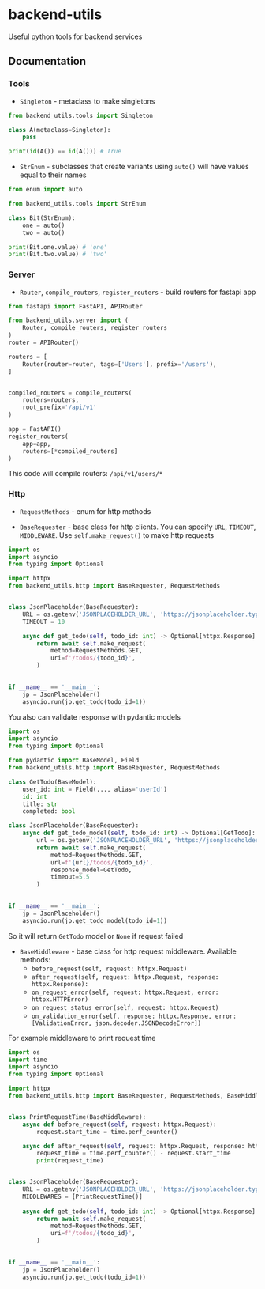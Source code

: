 # backend-utils
Useful python tools for backend services


## Documentation

### Tools

* `Singleton` - metaclass to make singletons
```python
from backend_utils.tools import Singleton

class A(metaclass=Singleton):
    pass

print(id(A()) == id(A())) # True
```

* `StrEnum` - subclasses that create variants using `auto()` will have values equal to their names
```python
from enum import auto

from backend_utils.tools import StrEnum

class Bit(StrEnum):
    one = auto()
    two = auto()

print(Bit.one.value) # 'one'
print(Bit.two.value) # 'two'
```

### Server

* `Router`, `compile_routers`, `register_routers` - build routers 
for fastapi app

```python
from fastapi import FastAPI, APIRouter

from backend_utils.server import (
    Router, compile_routers, register_routers
)
router = APIRouter()

routers = [
    Router(router=router, tags=['Users'], prefix='/users'),
]


compiled_routers = compile_routers(
    routers=routers,
    root_prefix='/api/v1'
)

app = FastAPI()
register_routers(
    app=app,
    routers=[*compiled_routers]
)
```
This code will compile routers:
`/api/v1/users/*`

### Http
* `RequestMethods` - enum for http methods
  
* `BaseRequester` - base class for http clients. You can specify `URL`, `TIMEOUT`, `MIDDLEWARE`.
Use `self.make_request()` to make http requests
  
```python
import os
import asyncio
from typing import Optional

import httpx
from backend_utils.http import BaseRequester, RequestMethods


class JsonPlaceholder(BaseRequester):
    URL = os.getenv('JSONPLACEHOLDER_URL', 'https://jsonplaceholder.typicode.com')
    TIMEOUT = 10

    async def get_todo(self, todo_id: int) -> Optional[httpx.Response]:
        return await self.make_request(
            method=RequestMethods.GET,
            uri=f'/todos/{todo_id}',
        )

    
if __name__ == '__main__':
    jp = JsonPlaceholder()
    asyncio.run(jp.get_todo(todo_id=1))
```

You also can validate response with pydantic models
```python
import os
import asyncio
from typing import Optional

from pydantic import BaseModel, Field
from backend_utils.http import BaseRequester, RequestMethods

class GetTodo(BaseModel):
    user_id: int = Field(..., alias='userId')
    id: int
    title: str
    completed: bool

class JsonPlaceholder(BaseRequester):
    async def get_todo_model(self, todo_id: int) -> Optional[GetTodo]:
        url = os.getenv('JSONPLACEHOLDER_URL', 'https://jsonplaceholder.typicode.com')
        return await self.make_request(
            method=RequestMethods.GET,
            url=f'{url}/todos/{todo_id}',
            response_model=GetTodo,
            timeout=5.5
        )

    
if __name__ == '__main__':
    jp = JsonPlaceholder()
    asyncio.run(jp.get_todo_model(todo_id=1))
```
So it will return `GetTodo` model or `None` if request failed

* `BaseMiddleware` - base class for http request middleware.
Available methods:
  - `before_request(self, request: httpx.Request)`
  - `after_request(self, request: httpx.Request, response: httpx.Response):`
  - `on_request_error(self, request: httpx.Request, error: httpx.HTTPError)`
  - `on_request_status_error(self, request: httpx.Request)`
  - `on_validation_error(self, response: httpx.Response, error: [ValidationError, json.decoder.JSONDecodeError])`
    
For example middleware to print request time
```python
import os
import time
import asyncio
from typing import Optional

import httpx
from backend_utils.http import BaseRequester, RequestMethods, BaseMiddleware


class PrintRequestTime(BaseMiddleware):
    async def before_request(self, request: httpx.Request):
        request.start_time = time.perf_counter()

    async def after_request(self, request: httpx.Request, response: httpx.Response):
        request_time = time.perf_counter() - request.start_time
        print(request_time)


class JsonPlaceholder(BaseRequester):
    URL = os.getenv('JSONPLACEHOLDER_URL', 'https://jsonplaceholder.typicode.com')
    MIDDLEWARES = [PrintRequestTime()]
    
    async def get_todo(self, todo_id: int) -> Optional[httpx.Response]:
        return await self.make_request(
            method=RequestMethods.GET,
            uri=f'/todos/{todo_id}',
        )

    
if __name__ == '__main__':
    jp = JsonPlaceholder()
    asyncio.run(jp.get_todo(todo_id=1))
```
